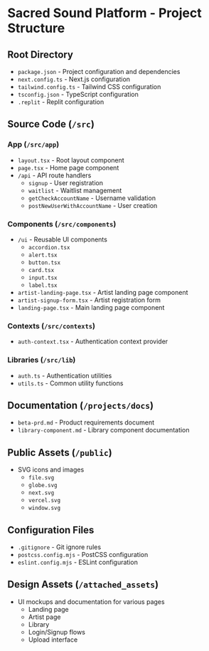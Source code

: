 
# Sacred Sound Platform - Project Structure

## Root Directory
- `package.json` - Project configuration and dependencies
- `next.config.ts` - Next.js configuration
- `tailwind.config.ts` - Tailwind CSS configuration
- `tsconfig.json` - TypeScript configuration
- `.replit` - Replit configuration

## Source Code (`/src`)
### App (`/src/app`)
- `layout.tsx` - Root layout component
- `page.tsx` - Home page component
- `/api` - API route handlers
  - `signup` - User registration
  - `waitlist` - Waitlist management
  - `getCheckAccountName` - Username validation
  - `postNewUserWithAccountName` - User creation

### Components (`/src/components`)
- `/ui` - Reusable UI components
  - `accordion.tsx`
  - `alert.tsx`
  - `button.tsx`
  - `card.tsx`
  - `input.tsx`
  - `label.tsx`
- `artist-landing-page.tsx` - Artist landing page component
- `artist-signup-form.tsx` - Artist registration form
- `landing-page.tsx` - Main landing page component

### Contexts (`/src/contexts`)
- `auth-context.tsx` - Authentication context provider

### Libraries (`/src/lib`)
- `auth.ts` - Authentication utilities
- `utils.ts` - Common utility functions

## Documentation (`/projects/docs`)
- `beta-prd.md` - Product requirements document
- `library-component.md` - Library component documentation

## Public Assets (`/public`)
- SVG icons and images
  - `file.svg`
  - `globe.svg`
  - `next.svg`
  - `vercel.svg`
  - `window.svg`

## Configuration Files
- `.gitignore` - Git ignore rules
- `postcss.config.mjs` - PostCSS configuration
- `eslint.config.mjs` - ESLint configuration

## Design Assets (`/attached_assets`)
- UI mockups and documentation for various pages
  - Landing page
  - Artist page
  - Library
  - Login/Signup flows
  - Upload interface
